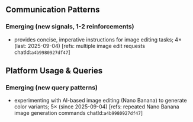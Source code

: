## Communication Patterns
### Emerging (new signals, 1-2 reinforcements)
- provides concise, imperative instructions for image editing tasks; 4× (last: 2025-09-04) [refs: multiple image edit requests chatId:`a4b9980927df47`]

## Platform Usage & Queries
### Emerging (new query patterns)
- experimenting with AI-based image editing (Nano Banana) to generate color variants; 5× (since 2025-09-04) [refs: repeated Nano Banana image generation commands chatId:`a4b9980927df47`]
